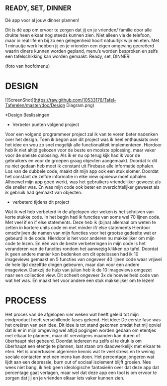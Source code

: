 ## READY, SET, DINNER
Dé app voor al jouw dinner plannen! 

Dit is dé app om ervoor te zorgen dat jij en je vrienden/ familie door alle drukte heen elkaar nog steeds kunnen zien. 
Niet alleen via de telefoon, maar in real life en bij zo een gelegenheid hoort natuurlijk wijn en eten. 
Met 1 minuutje werk hebben jij en je vrienden een eigen omgeving gecreëerd waarin diners kunnen worden gepland, 
menu’s worden besproken en zelfs een tafelschikking kan worden gemaakt. 
Ready, set, DINNER! 

(foto van hoofdmenu) 

# DESIGN


![ScreenShot](https://raw.github.com/10533176/Tafel-Taferelen/master/doc/Design Diagram.png)


*Design Beslissingen 

* Verbeter punten volgend project

Voor een volgend programmeer project zal ik van te voren beter nadenken over het design. 
Toen ik begon aan dit project was ik heel enthausiats over het idee en wou zo snel mogelijk alle functionaliteit implementeren. 
Hierdoor heb ik niet altijd gekozen voor de beste en mooiste oplossing, maar vaker voor de snelste oplossing. 
Als ik er nu op terug kijk had ik voor de gebruikers en voor de groepen graag objecten aangemaakt. 
Doordat ik dit nu niet gedaan heb moet ik constant uit Firebase alle informatie ophalen. Los van de dubbele code, 
maakt dit mijn app ook een stuk slomer. Doordat het constant de zelfde informatie in elke view opnieuw moet ophalen. 
Alhoewel mijn app goed werkt, was het gebruikers vriendelijker geweest als die sneller was. En was mijn code ook beter en 
overzichtelijker geweest als ik gebruik had gemaakt van objecten. 

* verbeterd tijdens dit project 

Wat ik wel heb verbeterd in de afgelopen vier weken is het schrijven van korte stukke code. In het begin had ik functies van soms wel 70 
lijnen code. Met veel if en if else statements. Deze heb ik (bijna) allemaal om weten te zetten in kortere units code en met minder if/ else statements 
Hierdoor omschrijven de namen van mijn functies voor het grootse gedeelte wat er gebeurd in de code. Hierdoor is het voor anderen nu 
makkelijker om mijn code te lezen. 
En één van de beste verbeteringen in mijn code is het veranderen van de functies rondom het aanwezig klikken op tafel. Doordat ik geen 
andere manier kon bedenken om dit optelossen had ik 10 imageviews gemaakt en 5 functies van ongeveer 40 lijnen code waar vrijwel de hele 
tijd dezelfde dingen gebeuren, maar dan voor een andere imageview. Dankzij de hulp van julian heb ik de 10 imageviews omgezet naar een collection view. Dit scheelt ongeveer 3x de hoeveelheid code van wat het was. En maakt het voor andere een stuk makkelijker om te lezen! 

 
# PROCESS
Het proces van de afgelopen vier weken wat heeft geleid tot mijn eindproduct heeft verschillende fases gekend. 
Het idee: 
De eerste fase was het creëren van een idee. Dit idee is tot stand gekomen omdat het mij opviel dat ik er in mijn omgeving wel altijd pogingen worden gedaan om etentjes met elkaar te plannen, 
maar dit vervolgens maanden kan duren of überhaupt niet gebeurd. Doordat iedereen nu zelfs al te druk is om überhaupt een etentje te plannen, laat staan om daadwerkelijk met elkaar te eten. 
Het is ondertussen algemene kennis wat te veel stress en te weinig sociale contacten met een mens kan doen. Het percentage jongeren wat lijdt aan een depressie, burn out of sociaal isolement 
blijft groeien. Nee wees niet bang, ik heb geen ideologische fantasieën over dat deze app dat percentage gaat verlagen, maar wel dat deze app een tool is om ervoor te zorgen dat jij en je 
vrienden elkaar iets vaker kunnen zien. 


